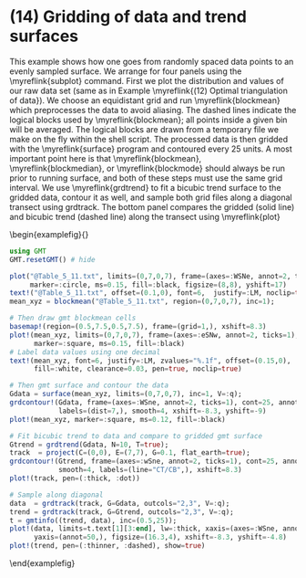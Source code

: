 # (14) Gridding of data and trend surfaces

This example shows how one goes from randomly spaced data points to an evenly sampled surface.
We arrange for four panels using the \myreflink{subplot} command. First we plot the distribution
and values of our raw data set (same as in Example \myreflink{(12) Optimal triangulation of data}).
We choose an equidistant grid and run \myreflink{blockmean} which preprocesses the data to avoid
aliasing. The dashed lines indicate the logical blocks used by \myreflink{blockmean}; all points
inside a given bin will be averaged. The logical blocks are drawn from a temporary file we make on
the fly within the shell script. The processed data is then gridded with the \myreflink{surface}
program and contoured every 25 units. A most important point here is that \myreflink{blockmean},
\myreflink{blockmedian}, or \myreflink{blockmode} should always be run prior to running surface,
and both of these steps must use the same grid interval. We use \myreflink{grdtrend} to fit a bicubic
trend surface to the gridded data, contour it as well, and sample both grid files along a diagonal
transect using grdtrack. The bottom panel compares the gridded (solid line) and bicubic trend
(dashed line) along the transect using \myreflink{plot}

\begin{examplefig}{}
```julia
using GMT
GMT.resetGMT() # hide

plot("@Table_5_11.txt", limits=(0,7,0,7), frame=(axes=:WSNe, annot=2, ticks=1),
     marker=:circle, ms=0.15, fill=:black, figsize=(8,8), yshift=17)
text!("@Table_5_11.txt", offset=(0.1,0), font=6,  justify=:LM, noclip=true)
mean_xyz = blockmean("@Table_5_11.txt", region=(0,7,0,7), inc=1);

# Then draw gmt blockmean cells
basemap!(region=(0.5,7.5,0.5,7.5), frame=(grid=1,), xshift=8.3)
plot!(mean_xyz, limits=(0,7,0,7), frame=(axes=:eSNw, annot=2, ticks=1),
      marker=:square, ms=0.15, fill=:black)
# Label data values using one decimal
text!(mean_xyz, font=6, justify=:LM, zvalues="%.1f", offset=(0.15,0),
      fill=:white, clearance=0.03, pen=true, noclip=true)

# Then gmt surface and contour the data
Gdata = surface(mean_xyz, limits=(0,7,0,7), inc=1, V=:q);
grdcontour!(Gdata, frame=(axes=:WSne, annot=2, ticks=1), cont=25, annot=50,
            labels=(dist=7,), smooth=4, xshift=-8.3, yshift=-9)
plot!(mean_xyz, marker=:square, ms=0.12, fill=:black)

# Fit bicubic trend to data and compare to gridded gmt surface
Gtrend = grdtrend(Gdata, N=10, T=true);
track  = project(C=(0,0), E=(7,7), G=0.1, flat_earth=true);
grdcontour!(Gtrend, frame=(axes=:wSne, annot=2, ticks=1), cont=25, annot=50,
            smooth=4, labels=(line="CT/CB",), xshift=8.3)
plot!(track, pen=(:thick, :dot))

# Sample along diagonal
data  = grdtrack(track, G=Gdata, outcols="2,3", V=:q);
trend = grdtrack(track, G=Gtrend, outcols="2,3", V=:q);
t = gmtinfo((trend, data), inc=(0.5,25));
plot!(data, limits=t.text[1][3:end], lw=:thick, xaxis=(axes=:WSne, annot=1),
      yaxis=(annot=50,), figsize=(16.3,4), xshift=-8.3, yshift=-4.8)
plot!(trend, pen=(:thinner, :dashed), show=true)
```
\end{examplefig}
